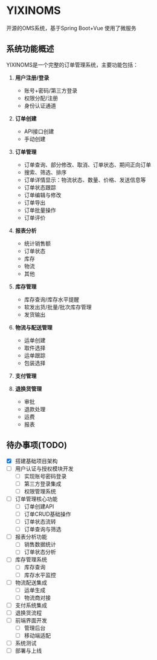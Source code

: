 # YIXINOMS
开源的OMS系统，基于Spring Boot+Vue 使用了微服务

## 系统功能概述

YIXINOMS是一个完整的订单管理系统，主要功能包括：

1. **用户注册/登录**
   - 账号+密码/第三方登录
   - 权限分配/注册
   - 身份认证通道

2. **订单创建**
   - API接口创建
   - 手动创建

3. **订单管理**
   - 订单查询、部分修改、取消、订单状态、期间正向订单
   - 搜索、筛选、排序
   - 订单详情显示：物流状态、数量、价格、发送信息等
   - 订单状态跟踪
   - 订单编辑与修改
   - 订单导出
   - 订单批量操作
   - 订单评价

4. **报表分析**
   - 统计销售额
   - 订单状态
   - 库存
   - 物流
   - 其他

5. **库存管理**
   - 库存查询/库存水平提醒
   - 软发出货/批量/批次库存管理
   - 发货输出

6. **物流与配送管理**
   - 运单创建
   - 取件选择
   - 运单跟踪
   - 包装选择

7. **支付管理**

8. **退换货管理**
   - 审批
   - 退款处理
   - 运费
   - 报表

## 待办事项(TODO)

- [x] 搭建基础项目架构
- [ ] 用户认证与授权模块开发
  - [ ] 实现账号密码登录
  - [ ] 第三方登录集成
  - [ ] 权限管理系统
- [ ] 订单管理核心功能
  - [ ] 订单创建API
  - [ ] 订单CRUD基础操作
  - [ ] 订单状态流转
  - [ ] 订单查询与筛选
- [ ] 报表分析功能
  - [ ] 销售数据统计
  - [ ] 订单状态分析
- [ ] 库存管理系统
  - [ ] 库存查询
  - [ ] 库存水平监控
- [ ] 物流配送集成
  - [ ] 运单生成
  - [ ] 物流商对接
- [ ] 支付系统集成
- [ ] 退换货流程
- [ ] 前端界面开发
  - [ ] 管理后台
  - [ ] 移动端适配
- [ ] 系统测试
- [ ] 部署与上线
